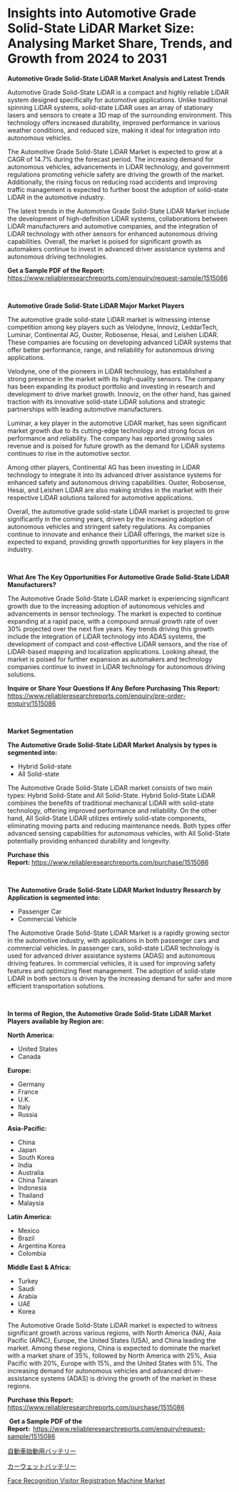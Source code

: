 <p><h1>Insights into Automotive Grade Solid-State LiDAR Market Size: Analysing Market Share, Trends, and Growth from 2024 to 2031</h1></p><p><strong>Automotive Grade Solid-State LiDAR Market Analysis and Latest Trends</strong></p>
<p><p>Automotive Grade Solid-State LiDAR is a compact and highly reliable LiDAR system designed specifically for automotive applications. Unlike traditional spinning LiDAR systems, solid-state LiDAR uses an array of stationary lasers and sensors to create a 3D map of the surrounding environment. This technology offers increased durability, improved performance in various weather conditions, and reduced size, making it ideal for integration into autonomous vehicles.</p><p>The Automotive Grade Solid-State LiDAR Market is expected to grow at a CAGR of 14.7% during the forecast period. The increasing demand for autonomous vehicles, advancements in LiDAR technology, and government regulations promoting vehicle safety are driving the growth of the market. Additionally, the rising focus on reducing road accidents and improving traffic management is expected to further boost the adoption of solid-state LiDAR in the automotive industry.</p><p>The latest trends in the Automotive Grade Solid-State LiDAR Market include the development of high-definition LiDAR systems, collaborations between LiDAR manufacturers and automotive companies, and the integration of LiDAR technology with other sensors for enhanced autonomous driving capabilities. Overall, the market is poised for significant growth as automakers continue to invest in advanced driver assistance systems and autonomous driving technologies.</p></p>
<p><strong>Get a Sample PDF of the Report:&nbsp;</strong> <a href="https://www.reliableresearchreports.com/enquiry/request-sample/1515086">https://www.reliableresearchreports.com/enquiry/request-sample/1515086</a></p>
<p>&nbsp;</p>
<p><strong>Automotive Grade Solid-State LiDAR Major Market Players</strong></p>
<p><p>The automotive grade solid-state LiDAR market is witnessing intense competition among key players such as Velodyne, Innoviz, LeddarTech, Luminar, Continental AG, Ouster, Robosense, Hesai, and Leishen LiDAR. These companies are focusing on developing advanced LiDAR systems that offer better performance, range, and reliability for autonomous driving applications.</p><p>Velodyne, one of the pioneers in LiDAR technology, has established a strong presence in the market with its high-quality sensors. The company has been expanding its product portfolio and investing in research and development to drive market growth. Innoviz, on the other hand, has gained traction with its innovative solid-state LiDAR solutions and strategic partnerships with leading automotive manufacturers.</p><p>Luminar, a key player in the automotive LiDAR market, has seen significant market growth due to its cutting-edge technology and strong focus on performance and reliability. The company has reported growing sales revenue and is poised for future growth as the demand for LiDAR systems continues to rise in the automotive sector.</p><p>Among other players, Continental AG has been investing in LiDAR technology to integrate it into its advanced driver assistance systems for enhanced safety and autonomous driving capabilities. Ouster, Robosense, Hesai, and Leishen LiDAR are also making strides in the market with their respective LiDAR solutions tailored for automotive applications.</p><p>Overall, the automotive grade solid-state LiDAR market is projected to grow significantly in the coming years, driven by the increasing adoption of autonomous vehicles and stringent safety regulations. As companies continue to innovate and enhance their LiDAR offerings, the market size is expected to expand, providing growth opportunities for key players in the industry.</p></p>
<p>&nbsp;</p>
<p><strong>What Are The Key Opportunities For Automotive Grade Solid-State LiDAR Manufacturers?</strong></p>
<p><p>The Automotive Grade Solid-State LiDAR market is experiencing significant growth due to the increasing adoption of autonomous vehicles and advancements in sensor technology. The market is expected to continue expanding at a rapid pace, with a compound annual growth rate of over 30% projected over the next five years. Key trends driving this growth include the integration of LiDAR technology into ADAS systems, the development of compact and cost-effective LiDAR sensors, and the rise of LiDAR-based mapping and localization applications. Looking ahead, the market is poised for further expansion as automakers and technology companies continue to invest in LiDAR technology for autonomous driving solutions.</p></p>
<p><strong>Inquire or Share Your Questions If Any Before Purchasing This Report:</strong> <a href="https://www.reliableresearchreports.com/enquiry/pre-order-enquiry/1515086">https://www.reliableresearchreports.com/enquiry/pre-order-enquiry/1515086</a></p>
<p>&nbsp;</p>
<p><strong>Market Segmentation</strong></p>
<p><strong>The Automotive Grade Solid-State LiDAR Market Analysis by types is segmented into:</strong></p>
<p><ul><li>Hybrid Solid-state</li><li>All Solid-state</li></ul></p>
<p><p>The Automotive Grade Solid-State LiDAR market consists of two main types: Hybrid Solid-State and All Solid-State. Hybrid Solid-State LiDAR combines the benefits of traditional mechanical LiDAR with solid-state technology, offering improved performance and reliability. On the other hand, All Solid-State LiDAR utilizes entirely solid-state components, eliminating moving parts and reducing maintenance needs. Both types offer advanced sensing capabilities for autonomous vehicles, with All Solid-State potentially providing enhanced durability and longevity.</p></p>
<p><strong>Purchase this Report:&nbsp;</strong><a href="https://www.reliableresearchreports.com/purchase/1515086">https://www.reliableresearchreports.com/purchase/1515086</a></p>
<p>&nbsp;</p>
<p><strong>The Automotive Grade Solid-State LiDAR Market Industry Research by Application is segmented into:</strong></p>
<p><ul><li>Passenger Car</li><li>Commercial Vehicle</li></ul></p>
<p><p>The Automotive Grade Solid-State LiDAR Market is a rapidly growing sector in the automotive industry, with applications in both passenger cars and commercial vehicles. In passenger cars, solid-state LiDAR technology is used for advanced driver assistance systems (ADAS) and autonomous driving features. In commercial vehicles, it is used for improving safety features and optimizing fleet management. The adoption of solid-state LiDAR in both sectors is driven by the increasing demand for safer and more efficient transportation solutions.</p></p>
<p>&nbsp;</p>
<p><strong>In terms of Region, the Automotive Grade Solid-State LiDAR Market Players available by Region are:</strong></p>
<p>
    <p> <strong> North America: </strong>
        <ul>
            <li>United States</li>
            <li>Canada</li>
        </ul>
        </p> 
    <p> <strong> Europe: </strong>
        <ul>
            <li>Germany</li>
            <li>France</li>
            <li>U.K.</li>
            <li>Italy</li>
            <li>Russia</li>
        </ul>
        </p> 
    <p> <strong> Asia-Pacific: </strong>
        <ul>
            <li>China</li>
            <li>Japan</li>
            <li>South Korea</li>
            <li>India</li>
            <li>Australia</li>
            <li>China Taiwan</li>
            <li>Indonesia</li>
            <li>Thailand</li>
            <li>Malaysia</li>
        </ul>
        </p> 
    <p> <strong> Latin America: </strong>
        <ul>
            <li>Mexico</li>
            <li>Brazil</li>
            <li>Argentina Korea</li>
            <li>Colombia</li>
        </ul>
        </p> 
    <p> <strong> Middle East & Africa: </strong>
        <ul>
            <li>Turkey</li>
            <li>Saudi</li>
            <li>Arabia</li>
            <li>UAE</li>
            <li>Korea</li>
        </ul>
    </p>
    </p>
<p><p>The Automotive Grade Solid-State LiDAR market is expected to witness significant growth across various regions, with North America (NA), Asia Pacific (APAC), Europe, the United States (USA), and China leading the market. Among these regions, China is expected to dominate the market with a market share of 35%, followed by North America with 25%, Asia Pacific with 20%, Europe with 15%, and the United States with 5%. The increasing demand for autonomous vehicles and advanced driver-assistance systems (ADAS) is driving the growth of the market in these regions.</p></p>
<p><strong>Purchase this Report: </strong><a href="https://www.reliableresearchreports.com/purchase/1515086">https://www.reliableresearchreports.com/purchase/1515086</a></p>
<p>&nbsp;<strong>Get a Sample PDF of the Report:&nbsp;&nbsp;</strong><a href="https://www.reliableresearchreports.com/enquiry/request-sample/1515086">https://www.reliableresearchreports.com/enquiry/request-sample/1515086</a></p>
<p><strong></strong></p>
<p><p><a href="https://medium.com/@dwighthuels1/%E6%AC%A1%E3%81%AE%E6%96%87%E3%82%92%E6%97%A5%E6%9C%AC%E8%AA%9E%E3%81%AB%E7%BF%BB%E8%A8%B3%E3%81%99%E3%82%8B%E3%81%A8-%E6%AC%A1%E3%81%AE%E3%82%88%E3%81%86%E3%81%AB%E3%81%AA%E3%82%8A%E3%81%BE%E3%81%99-%E8%87%AA%E5%8B%95%E8%BB%8A%E5%A7%8B%E5%8B%95%E7%94%A8%E3%83%90%E3%83%83%E3%83%86%E3%83%AA%E3%83%BC%E5%B8%82%E5%A0%B4-%E3%82%BF%E3%82%A4%E3%83%97-%E3%82%A2%E3%83%97%E3%83%AA%E3%82%B1%E3%83%BC%E3%82%B7%E3%83%A7%E3%83%B3-%E5%9C%B0%E7%90%86%E3%81%94%E3%81%A8%E3%81%AE%E5%8C%85%E6%8B%AC%E7%9A%84%E8%A9%95%E4%BE%A1-1cb9694fa23e">自動車始動用バッテリー</a></p><p><a href="https://medium.com/@dwighthuels1/%E8%87%AA%E5%8B%95%E8%BB%8A%E7%94%A8%E3%82%A6%E3%82%A7%E3%83%83%E3%83%88%E3%83%90%E3%83%83%E3%83%86%E3%83%AA%E3%83%BC%E3%83%9E%E3%83%BC%E3%82%B1%E3%83%83%E3%83%88%E3%81%AE%E3%83%A1%E3%83%88%E3%83%AA%E3%82%AF%E3%82%B9%E3%81%AE%E5%BE%A9%E5%8F%B7-%E5%B8%82%E5%A0%B4%E3%82%B7%E3%82%A7%E3%82%A2-%E3%83%88%E3%83%AC%E3%83%B3%E3%83%89-%E6%88%90%E9%95%B7%E3%83%91%E3%82%BF%E3%83%BC%E3%83%B3-b378a9c0fbd1">カーウェットバッテリー</a></p><p><a href="https://view.publitas.com/reportprime-1/face-recognition-visitor-registration-machine-market-provides-detailed-segmentation-of-this-market-based-on-type-application-and-region-and-forecast-for-the-period-from-2023-2030/">Face Recognition Visitor Registration Machine Market</a></p></p>